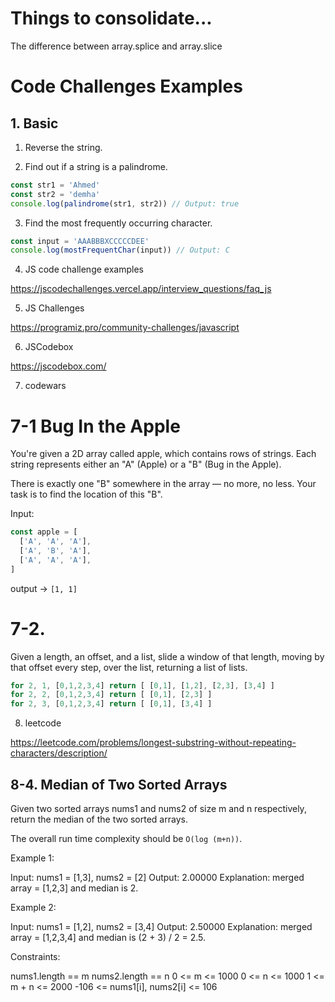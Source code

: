 # Things to consolidate...

The difference between array.splice and array.slice

# Code Challenges Examples

## 1. Basic

1. Reverse the string.

2. Find out if a string is a palindrome.

```js
const str1 = 'Ahmed'
const str2 = 'demha'
console.log(palindrome(str1, str2)) // Output: true
```

3. Find the most frequently occurring character.

```js
const input = 'AAABBBXCCCCCDEE'
console.log(mostFrequentChar(input)) // Output: C
```

4. JS code challenge examples

https://jscodechallenges.vercel.app/interview_questions/faq_js

5. JS Challenges

https://programiz.pro/community-challenges/javascript

6. JSCodebox

https://jscodebox.com/

7. codewars

# 7-1 Bug In the Apple

You're given a 2D array called apple, which contains rows of strings. Each string represents either an "A" (Apple) or a "B" (Bug in the Apple).

There is exactly one "B" somewhere in the array — no more, no less.
Your task is to find the location of this "B".

Input:

```js
const apple = [
  ['A', 'A', 'A'],
  ['A', 'B', 'A'],
  ['A', 'A', 'A'],
]
```

output -> `[1, 1]`

# 7-2.

Given a length, an offset, and a list, slide a window of that length, moving by that offset every step, over the list, returning a list of lists.

```js
for 2, 1, [0,1,2,3,4] return [ [0,1], [1,2], [2,3], [3,4] ]
for 2, 2, [0,1,2,3,4] return [ [0,1], [2,3] ]
for 2, 3, [0,1,2,3,4] return [ [0,1], [3,4] ]
```

8. leetcode

https://leetcode.com/problems/longest-substring-without-repeating-characters/description/

## 8-4. Median of Two Sorted Arrays

Given two sorted arrays nums1 and nums2 of size m and n respectively, return the median of the two sorted arrays.

The overall run time complexity should be `O(log (m+n))`.

Example 1:

Input: nums1 = [1,3], nums2 = [2]
Output: 2.00000
Explanation: merged array = [1,2,3] and median is 2.

Example 2:

Input: nums1 = [1,2], nums2 = [3,4]
Output: 2.50000
Explanation: merged array = [1,2,3,4] and median is (2 + 3) / 2 = 2.5.

Constraints:

nums1.length == m
nums2.length == n
0 <= m <= 1000
0 <= n <= 1000
1 <= m + n <= 2000
-106 <= nums1[i], nums2[i] <= 106
